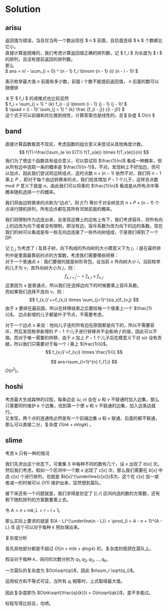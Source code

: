 # Solution

## arisu

返回值为错误，当且仅当有一个数出现在 $ n $ 前面，且后面连续 $ k $ 个数都比它小。  
直接计算是困难的，我们考虑计算返回值正确的排列数，记 $ f_i $ 为长度为 $ i $ 的排列，且没有提前返回的排列数。  
那么   
$ ans = n! - \sum_{i = 0} ^ {n - 1} f_i \binom {n - 1} {i} (n - i - 1)! $  

表示枚举最大值 $n$ 前面有多少数，前面 $i$ 个数不能提前返回值， $n$ 后面的数可以随便排

关于 $ f_i $ 的递推式也比较显然  
$ f_i = \sum_{j = 1} ^ {k} f_{i - j} \binom {i - 1} {j - 1} (j - 1)! $  
$ \quad = (i - 1)! \sum_{j = 1} ^ {k} \frac {f_{i - j}} {(i - j)!} $  
这个式子可以前缀和优化做到线性，计算答案也是线性的，总复杂度 $ O(n) $
<div STYLE="page-break-after: always;"></div>

## band
直接计算函数极其不现实，考虑函数的组合意义来尝试从其他角度计数。
$$
f(T)=\frac{\sum_{e \in E(T)} f(T_u(e)) \times f(T_v(e))}{n}
$$
我们为了使这个函数具有组合意义，可以尝试将 $\frac{1}{n}$ 看成一种概率，但从所有边中选取一条的概率是 $\frac{1}{n-1}$，不对。发现树上不好加边，但可以加点，因此我们尝试将边转成点，这时点数 $n+(n-1)$ 依然不对，我们将 $n-1$ 乘上 $P$ ，即对于每个由边转换来的点，我们给其增加 $P-1$ 个儿子，这样总点数 $\mod P$ 意义下就是 $n$。由此我们可以将乘的 $\frac{1}{n}$ 看成是从所有点中等概率随机选择一个的概率。  
  
我们将由边转换来的点称为“边点”。则 $f(T)$ 等价于对全树总共 $n + P \times (n-1)$ 个点进行随机排列，所有边点都在其所有邻居前面的概率。  
  
我们将限制作为边连出来，会发现这棵上的边有上有下，我们考虑容斥，将所有向上的边改为向下或者没有限制，即没有边，容斥系数为改为向下的边的条数。现在我们的树可以看成是有一些无向边连接了一些外向树组成，于是我们得到了一个 DP:  
  
记 $f_{i,j}$ 为考虑了 $i$ 及其子树，向下构成的外向树的大小模意义下为 $j$，$i$ 是在最终排列中是里面最靠前的点的方案数，考虑我们需要哪些转移：  
对于一个普通点 $x$：我们要做的就是树形背包，设当前 $x$ 外向树大小 $i$，当前枚举的儿子为 $v$，其外向树大小为 $j$，则： 
$$
f_{x,i+j}'-=f_{x,i} \times f_{v,j}
$$
这里因为 $x$ 是普通点，所以我们在选择边向下的时候要乘上容斥系数。  
而如果我们选择不连向 $v$，则：
$$
f_{x,i}'+=f_{x,i} \times \sum_{j=1}^{siz_v}f_{v,j}
$$
由于 $x$ 要排在最前面，所以在转移结束之后要给每一个值乘上一个 $\frac{1}{i}$。
边点新增的儿子都是叶子节点，不需要考虑。  
  
对于一个边点 $x$ 来说：他向儿子连的所有边在原图都是向下的，所以不需要容斥，然后发现枚举新增的 $P-1$ 个儿子进行转移并不会影响 $f$ 的值，因此可以不做。而对于唯一需要的转移，由于 $x$ 加上 $P-1$ 个儿子后在模意义下对 $siz$ 没有贡献。所以我们只需要对于每一个 $i$ 乘上 $\frac{1}{i}$。  
$$
f_{x,i}'=f_{v,i} \times \frac{1}{i}
$$

$$
ans=\sum_{i=1}^{n} f_{1,i}
$$
$O(n^2)$。
<div STYLE="page-break-after: always;"></div>

## hoshi
考虑最大生成森林的过程，每条边会 $(u, v)$ 会在 $u$ 和 $v$ 不联通时加入边集，那么只需要同时维护 $k$ 个边集，找到第一个使 $u$ 和 $v$ 不联通的边集，加入这条边就行。  
又发现，两个点的连通性必然是有一个前缀边集 $u$ 和 $v$ 联通，后面的都不联通，那么可以直接二分，复杂度 $O(nk + mlog{k})$ 。
<div STYLE="page-break-after: always;"></div>

## slime
考虑 k 只有一种的情况

我们先求出这个状态下，可重集 $S$ 中每种不同的数有几个，设 $x$ 出现了 $b[x]$ 次。然后我们考虑，假如一个区间中一个数 $x$ 出现了 $c[x]$ 次，那么我们需要在 $b[x]$ 中选 $c[x]$ 个进行排列，也就是 $b[x]^{\underline{c[x]}}$​次。这个在 $c[x]$ 加一或者减一的时候可以 $O(1)$ 维护出来，显然想到莫队。

接下来还有一个问题就是，我们求得是钦定了 $[l,r]$ 区间内选的数的方案数，还有剩下随机排列的方案数要乘上去。

令 $A = n + mk, L = r - l + 1$。

那么实际上要求的就是 $(A - L)^{\underline{n - L}} = \prod_{i = A - n + 1}^{A - L} i$ 这个可以对于每种 $k$ 预处理出来。

复杂度分析

首先其他部分都是不超过 $O((n + m)k + q\log k)$ 的，复杂度的瓶颈在莫队上。

假设对于每种 $k$，询问的次数分别为 $q_1, q_2, q_3,...,q_k$。

一次莫队的复杂度为 $O(n\sqrt{q})$，因此 $n\sum_i \sqrt{q_i}$。

运用权方和不等式可证，当所有 $q_i$ 相等时，上式取得最大值。

因此复杂度即为 $O(nk\sqrt{\frac{q}{k}}) = O(n\sqrt{qk})$，差不多能过。

标程写得比较丑，勿喷。
<div STYLE="page-break-after: always;"></div>